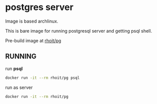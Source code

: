 # postgres server

Image is based archlinux.

This is bare image for running postgresql server and getting psql shell.

Pre-build image at [rhoit/pg](https://hub.docker.com/repository/docker/rhoit/pg)

## RUNNING

run **psql**

``` bash
docker run -it --rm rhoit/pg psql
```

run as server

``` bash
docker run -it --rm rhoit/pg
```
